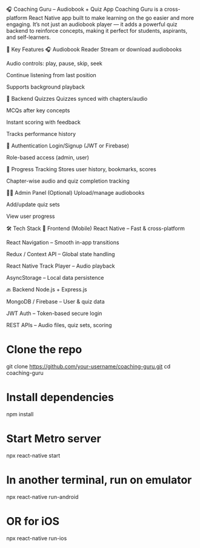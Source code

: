 🎧 Coaching Guru – Audiobook + Quiz App
Coaching Guru is a cross-platform React Native app built to make learning on the go easier and more engaging. It’s not just an audiobook player — it adds a powerful quiz backend to reinforce concepts, making it perfect for students, aspirants, and self-learners.

📱 Key Features
🎧 Audiobook Reader
Stream or download audiobooks

Audio controls: play, pause, skip, seek

Continue listening from last position

Supports background playback

🧠 Backend Quizzes
Quizzes synced with chapters/audio

MCQs after key concepts

Instant scoring with feedback

Tracks performance history

🔐 Authentication
Login/Signup (JWT or Firebase)

Role-based access (admin, user)

🎯 Progress Tracking
Stores user history, bookmarks, scores

Chapter-wise audio and quiz completion tracking

🧑‍🏫 Admin Panel (Optional)
Upload/manage audiobooks

Add/update quiz sets

View user progress

🛠️ Tech Stack
📲 Frontend (Mobile)
React Native – Fast & cross-platform

React Navigation – Smooth in-app transitions

Redux / Context API – Global state handling

React Native Track Player – Audio playback

AsyncStorage – Local data persistence

🔙 Backend
Node.js + Express.js

MongoDB / Firebase – User & quiz data

JWT Auth – Token-based secure login

REST APIs – Audio files, quiz sets, scoring

# Clone the repo
git clone https://github.com/your-username/coaching-guru.git
cd coaching-guru

# Install dependencies
npm install

# Start Metro server
npx react-native start

# In another terminal, run on emulator
npx react-native run-android
# OR for iOS
npx react-native run-ios
